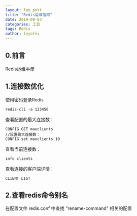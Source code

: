 ```yaml
---
layout: lay_post
title: "Redis运维指南"
date: 2019-09-03
categories: 工具
tags: Redis
author: lvyafei
---
```


## 0.前言

Redis运维手册

## 1.连接数优化

使用密码登录Redis

```
redis-cli -a 123456
```

查看配置的最大连接数：

```
CONFIG GET maxclients
//设置最大连接数：
CONFIG set maxclients 10
```

查看当前连接数：

```
info clients
```

查看连接的客户端详情：

```
CLIENT LIST
```

## 2.查看redis命令别名

在配置文件 redis.conf 中查找 "rename-command" 相关的配置